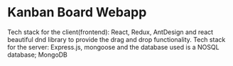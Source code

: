 # Kanban Board Webapp
Tech stack for the client(frontend): React, Redux, AntDesign and react beautiful dnd library to provide the drag and drop functionality.
Tech stack for the server: Express.js, mongoose and the database used is a NOSQL database; MongoDB

